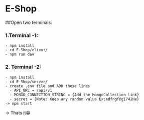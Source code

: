 # E-Shop
##Open two terminals: 
### 1.Terminal -1:
    - npm install
    - cd E-Shop/client/
    - npm run dev
### 2. Terminal -2: 
    - npm install
    - cd E-Shop/server/
    - create .env file and ADD these lines
      - API_URL = /api/v1
      - MONGO_CONNECTION_STRING = {Add the MongoCollection link}
      - secret = {Note: Keep any random value Ex:sdfngf@g1742He}
    -> npm start

-> Thats it😁
      
